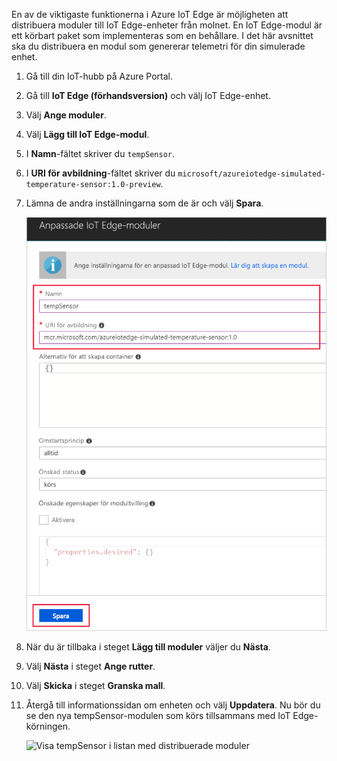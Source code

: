 En av de viktigaste funktionerna i Azure IoT Edge är möjligheten att distribuera moduler till IoT Edge-enheter från molnet. En IoT Edge-modul är ett körbart paket som implementeras som en behållare. I det här avsnittet ska du distribuera en modul som genererar telemetri för din simulerade enhet. 

1. Gå till din IoT-hubb på Azure Portal.
1. Gå till **IoT Edge (förhandsversion)** och välj IoT Edge-enhet.
1. Välj **Ange moduler**.
1. Välj **Lägg till IoT Edge-modul**.
1. I **Namn**-fältet skriver du `tempSensor`. 
1. I **URI för avbildning**-fältet skriver du `microsoft/azureiotedge-simulated-temperature-sensor:1.0-preview`. 
1. Lämna de andra inställningarna som de är och välj **Spara**.

   ![Spara IoT Edge-modulen när du har angett namn och bild-URI](./media/iot-edge-deploy-module/name-image.png)

1. När du är tillbaka i steget **Lägg till moduler** väljer du **Nästa**.
1. Välj **Nästa** i steget **Ange rutter**.
1. Välj **Skicka** i steget **Granska mall**.
1. Återgå till informationssidan om enheten och välj **Uppdatera**. Nu bör du se den nya tempSensor-modulen som körs tillsammans med IoT Edge-körningen. 

   ![Visa tempSensor i listan med distribuerade moduler][1]

<!-- Images -->
[1]: ../articles/iot-edge/media/tutorial-simulate-device-windows/view-module.png